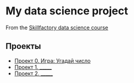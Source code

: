 # My data science project
From the [Skillfactory data science course](https://scillfactory.ru/data-scientist)

## Проекты
* [Проект 0. Игра: Угадай число](https://github.com/LidiyaKP/sf.git)
* [Проект 1. _____](____)
* [Проект 2. _____](____)
